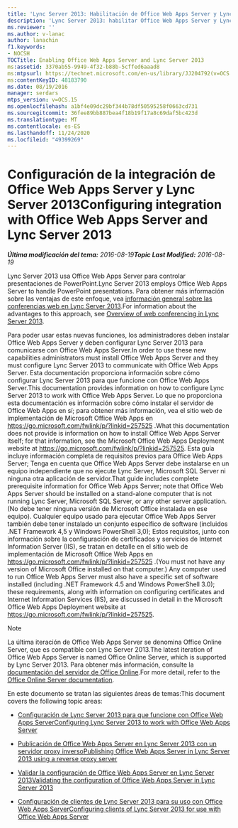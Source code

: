 ```yaml
---
title: 'Lync Server 2013: Habilitación de Office Web Apps Server y Lync Server 2013'
description: 'Lync Server 2013: habilitar Office Web Apps Server y Lync Server 2013.'
ms.reviewer: ''
ms.author: v-lanac
author: lanachin
f1.keywords:
- NOCSH
TOCTitle: Enabling Office Web Apps Server and Lync Server 2013
ms:assetid: 3370ab55-9949-4f32-b88b-5cffed6aaad8
ms:mtpsurl: https://technet.microsoft.com/en-us/library/JJ204792(v=OCS.15)
ms:contentKeyID: 48183790
ms.date: 08/19/2016
manager: serdars
mtps_version: v=OCS.15
ms.openlocfilehash: a1bf4e09dc29bf344b78df50595258f0663cd731
ms.sourcegitcommit: 36fee89bb887bea4f18b19f17a8c69daf5bc423d
ms.translationtype: MT
ms.contentlocale: es-ES
ms.lasthandoff: 11/24/2020
ms.locfileid: "49399269"
---
```

# <a name="configuring-integration-with-office-web-apps-server-and-lync-server-2013"></a><span data-ttu-id="82ac3-103">Configuración de la integración de Office Web Apps Server y Lync Server 2013</span><span class="sxs-lookup"><span data-stu-id="82ac3-103">Configuring integration with Office Web Apps Server and Lync Server 2013</span></span>

<div data-xmlns="http://www.w3.org/1999/xhtml">

<div class="topic" data-xmlns="http://www.w3.org/1999/xhtml" data-msxsl="urn:schemas-microsoft-com:xslt" data-cs="https://msdn.microsoft.com/">

<div data-asp="https://msdn2.microsoft.com/asp">



</div>

<div id="mainSection">

<div id="mainBody"><span data-ttu-id="82ac3-104">

<span> </span></span><span class="sxs-lookup"><span data-stu-id="82ac3-104">

<span> </span></span></span>

<span data-ttu-id="82ac3-105">_**Última modificación del tema:** 2016-08-19_</span><span class="sxs-lookup"><span data-stu-id="82ac3-105">_**Topic Last Modified:** 2016-08-19_</span></span>

<span data-ttu-id="82ac3-106">Lync Server 2013 usa Office Web Apps Server para controlar presentaciones de PowerPoint.</span><span class="sxs-lookup"><span data-stu-id="82ac3-106">Lync Server 2013 employs Office Web Apps Server to handle PowerPoint presentations.</span></span> <span data-ttu-id="82ac3-107">Para obtener más información sobre las ventajas de este enfoque, vea [información general sobre las conferencias web en Lync Server 2013](lync-server-2013-web-conferencing-overview.md).</span><span class="sxs-lookup"><span data-stu-id="82ac3-107">For information about the advantages to this approach, see [Overview of web conferencing in Lync Server 2013](lync-server-2013-web-conferencing-overview.md).</span></span>

<span data-ttu-id="82ac3-108">Para poder usar estas nuevas funciones, los administradores deben instalar Office Web Apps Server y deben configurar Lync Server 2013 para comunicarse con Office Web Apps Server.</span><span class="sxs-lookup"><span data-stu-id="82ac3-108">In order to use these new capabilities administrators must install Office Web Apps Server and they must configure Lync Server 2013 to communicate with Office Web Apps Server.</span></span> <span data-ttu-id="82ac3-109">Esta documentación proporciona información sobre cómo configurar Lync Server 2013 para que funcione con Office Web Apps Server.</span><span class="sxs-lookup"><span data-stu-id="82ac3-109">This documentation provides information on how to configure Lync Server 2013 to work with Office Web Apps Server.</span></span> <span data-ttu-id="82ac3-110">Lo que no proporciona esta documentación es información sobre cómo instalar el servidor de Office Web Apps en sí; para obtener más información, vea el sitio web de implementación de Microsoft Office Web Apps en <https://go.microsoft.com/fwlink/p/?linkid=257525> .</span><span class="sxs-lookup"><span data-stu-id="82ac3-110">What this documentation does not provide is information on how to install Office Web Apps Server itself; for that information, see the Microsoft Office Web Apps Deployment website at <https://go.microsoft.com/fwlink/p/?linkid=257525>.</span></span> <span data-ttu-id="82ac3-111">Esta guía incluye información completa de requisitos previos para Office Web Apps Server; Tenga en cuenta que Office Web Apps Server debe instalarse en un equipo independiente que no ejecute Lync Server, Microsoft SQL Server ni ninguna otra aplicación de servidor.</span><span class="sxs-lookup"><span data-stu-id="82ac3-111">That guide includes complete prerequisite information for Office Web Apps Server; note that Office Web Apps Server should be installed on a stand-alone computer that is not running Lync Server, Microsoft SQL Server, or any other server application.</span></span> <span data-ttu-id="82ac3-112">(No debe tener ninguna versión de Microsoft Office instalada en ese equipo). Cualquier equipo usado para ejecutar Office Web Apps Server también debe tener instalado un conjunto específico de software (incluidos .NET Framework 4,5 y Windows PowerShell 3,0); Estos requisitos, junto con información sobre la configuración de certificados y servicios de Internet Information Server (IIS), se tratan en detalle en el sitio web de implementación de Microsoft Office Web Apps en <https://go.microsoft.com/fwlink/p/?linkid=257525> .</span><span class="sxs-lookup"><span data-stu-id="82ac3-112">(You must not have any version of Microsoft Office installed on that computer.) Any computer used to run Office Web Apps Server must also have a specific set of software installed (including .NET Framework 4.5 and Windows PowerShell 3.0); these requirements, along with information on configuring certificates and Internet Information Services (IIS), are discussed in detail in the Microsoft Office Web Apps Deployment website at <https://go.microsoft.com/fwlink/p/?linkid=257525>.</span></span>

<div>


> [!NOTE]  
> <span data-ttu-id="82ac3-113">La última iteración de Office Web Apps Server se denomina Office Online Server, que es compatible con Lync Server 2013.</span><span class="sxs-lookup"><span data-stu-id="82ac3-113">The latest iteration of Office Web Apps Server is named Office Online Server, which is supported by Lync Server 2013.</span></span> <span data-ttu-id="82ac3-114">Para obtener más información, consulte la <A href="https://technet.microsoft.com/library/jj219456(v=office.16).aspx">documentación del servidor de Office Online</A>.</span><span class="sxs-lookup"><span data-stu-id="82ac3-114">For more detail, refer to the <A href="https://technet.microsoft.com/library/jj219456(v=office.16).aspx">Office Online Server documentation</A>.</span></span>



</div>

<span data-ttu-id="82ac3-115">En este documento se tratan las siguientes áreas de temas:</span><span class="sxs-lookup"><span data-stu-id="82ac3-115">This document covers the following topic areas:</span></span>

  - [<span data-ttu-id="82ac3-116">Configuración de Lync Server 2013 para que funcione con Office Web Apps Server</span><span class="sxs-lookup"><span data-stu-id="82ac3-116">Configuring Lync Server 2013 to work with Office Web Apps Server</span></span>](lync-server-2013-configuring-lync-server-2013-to-work-with-office-web-apps-server.md)

  - [<span data-ttu-id="82ac3-117">Publicación de Office Web Apps Server en Lync Server 2013 con un servidor proxy inverso</span><span class="sxs-lookup"><span data-stu-id="82ac3-117">Publishing Office Web Apps Server in Lync Server 2013 using a reverse proxy server</span></span>](lync-server-2013-publishing-office-web-apps-server-using-a-reverse-proxy-server.md)

  - [<span data-ttu-id="82ac3-118">Validar la configuración de Office Web Apps Server en Lync Server 2013</span><span class="sxs-lookup"><span data-stu-id="82ac3-118">Validating the configuration of Office Web Apps Server in Lync Server 2013</span></span>](lync-server-2013-validating-the-configuration-of-office-web-apps-server.md)

  - [<span data-ttu-id="82ac3-119">Configuración de clientes de Lync Server 2013 para su uso con Office Web Apps Server</span><span class="sxs-lookup"><span data-stu-id="82ac3-119">Configuring clients of Lync Server 2013 for use with Office Web Apps Server</span></span>](lync-server-2013-configuring-clients-for-use-with-office-web-apps-server.md)

<span data-ttu-id="82ac3-120"></div>

<span> </span>

</div>

</div>

</span><span class="sxs-lookup"><span data-stu-id="82ac3-120"></div>

<span> </span>

</div>

</div>

</span></span></div>

